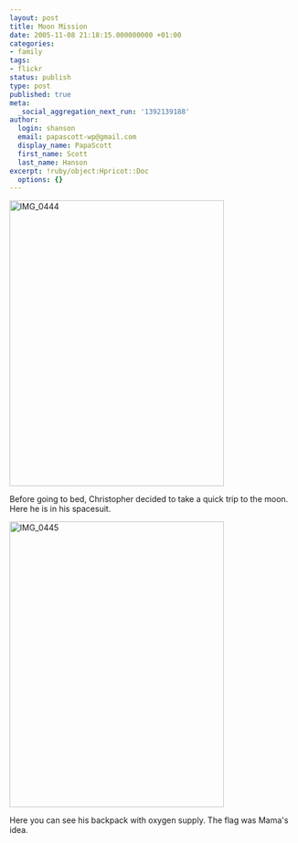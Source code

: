 ```yaml
---
layout: post
title: Moon Mission
date: 2005-11-08 21:18:15.000000000 +01:00
categories:
- family
tags:
- flickr
status: publish
type: post
published: true
meta:
  _social_aggregation_next_run: '1392139188'
author:
  login: shanson
  email: papascott-wp@gmail.com
  display_name: PapaScott
  first_name: Scott
  last_name: Hanson
excerpt: !ruby/object:Hpricot::Doc
  options: {}
---
```

<p><a href="http://www.flickr.com/photos/papascott/61328879/" title="Moon Mission"><img src="https://static.flickr.com/29/61328879_541327afc7.jpg" width="375" height="500" alt="IMG_0444" /></a></p>
<p>Before going to bed, Christopher decided to take a quick trip to the moon. Here he is in his spacesuit.</p>
<p><a href="http://www.flickr.com/photos/papascott/61329195/" title="Photo Sharing"><img src="https://static.flickr.com/32/61329195_a893aa794e.jpg" width="375" height="500" alt="IMG_0445" /></a></p>
<p>Here you can see his backpack with oxygen supply. The flag was Mama's idea.</p>
